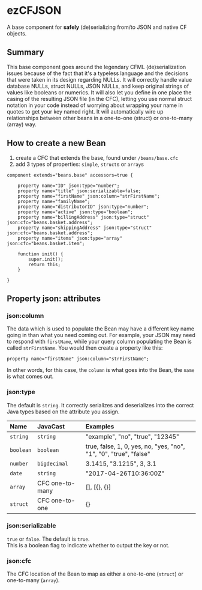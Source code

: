 # ezCFJSON
A base component for **safely** (de)serializing from/to JSON and native CF objects.

## Summary
This base component goes around the legendary CFML (de)serialization issues because of the fact that it's a typeless language and the decisions that were taken in its design regarding NULLs. It will correctly handle value database NULLs, struct NULLs, JSON NULLs, and keep original strings of values like booleans or numerics. It will also let you define in one place the casing of the resulting JSON file (in the CFC), letting you use normal struct notation in your code instead of worrying about wrapping your name in quotes to get your key named right. It will automatically wire up relationships between other beans in a one-to-one (struct) or one-to-many (array) way.

## How to create a new Bean
1. create a CFC that extends the base, found under `/beans/base.cfc`
1. add 3 types of properties: `simple`, `struct`s or `array`s
```
component extends="beans.base" accessors=true {

	property name="ID" json:type="number";
	property name="title" json:serializable=false;
	property name="firstName" json:column="strFirstName";
	property name="familyName";
	property name="distributorID" json:type="number";
	property name="active" json:type="boolean";
	property name="billingAddress" json:type="struct" json:cfc="beans.basket.address";
	property name="shippingAddress" json:type="struct" json:cfc="beans.basket.address";
	property name="items" json:type="array" json:cfc="beans.basket.item";

	function init() {
		super.init();
		return this;
	}

}
```

## Property json: attributes

### json:column
The data which is used to populate the Bean may have a different key name going in than what you need coming out. For example, your JSON may need to respond with `firstName`, while your query column populating the Bean is called `strFirstName`. You would then create a property like this:
```
property name="firstName" json:column="strFirstName";
```
In other words, for this case, the `column` is what goes into the Bean, the `name` is what comes out.

### json:type
The default is `string`. It correctly serializes and deserializes into the correct Java types based on the attribute you assign.

Name | JavaCast | Examples
:--- | :--- | :--- 
`string` | `string ` | "example", "no", "true", "12345"
`boolean` | `boolean` | true, false, 1, 0, yes, no, "yes, "no", "1", "0", "true", "false"
`number` | `bigdecimal` | 3.1415, "3.1215", 3, 3.1
`date` | `string` | "2017-04-26T10:36:00Z"
`array` | CFC one-to-many | [], [{}, {}]
`struct` | CFC one-to-one | {}


### json:serializable
`true` or `false`. The default is `true`.<br>
This is a boolean flag to indicate whether to output the key or not.

### json:cfc
The CFC location of the Bean to map as either a one-to-one (`struct`) or one-to-many (`array`).
